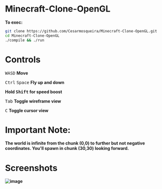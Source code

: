 # Minecraft-Clone-OpenGL
<b>To exec:</b>
```bash
git clone https://github.com/Cesarmosqueira/Minecraft-Clone-OpenGL.git
cd Minecraft-Clone-OpenGL
./compile && ./run
```
# Controls
<kbd>W</kbd><kbd>A</kbd><kbd>S</kbd><kbd>D</kbd> <b>Move</b>
  
<kbd>Ctrl</kbd> <kbd>Space</kbd> <b>Fly up and down</b>
 
<b>Hold <kbd>Shift</kbd> for speed boost</b>

<kbd>Tab</kbd> <b>Toggle wireframe view</b>

<kbd>C</kbd> <b> Toggle cursor view<b/>

# Important Note:
**The world is infinite** from the chunk (0,0) to further but not negative coordinates. 
  You'll spawn in chunk (30,30) looking forward. 
  
# Screenshots
![image](https://user-images.githubusercontent.com/48858334/120361048-0900d380-c2cf-11eb-9844-f218ab9223ca.png)



